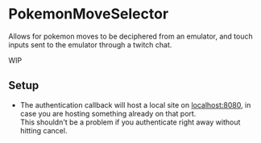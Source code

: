 # PokemonMoveSelector
Allows for pokemon moves to be deciphered from an emulator, and touch inputs sent to the emulator through a twitch chat.

WIP

## Setup
- The authentication callback will host a local site on [localhost:8080](http://localhost:8080/), in case you are hosting something already on that port.  
This shouldn't be a problem if you authenticate right away without hitting cancel.
